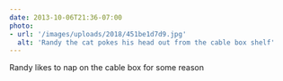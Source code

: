 ```yaml
---
date: 2013-10-06T21:36-07:00
photo:
- url: '/images/uploads/2018/451be1d7d9.jpg'
  alt: 'Randy the cat pokes his head out from the cable box shelf'
---
```

Randy likes to nap on the cable box for some reason
